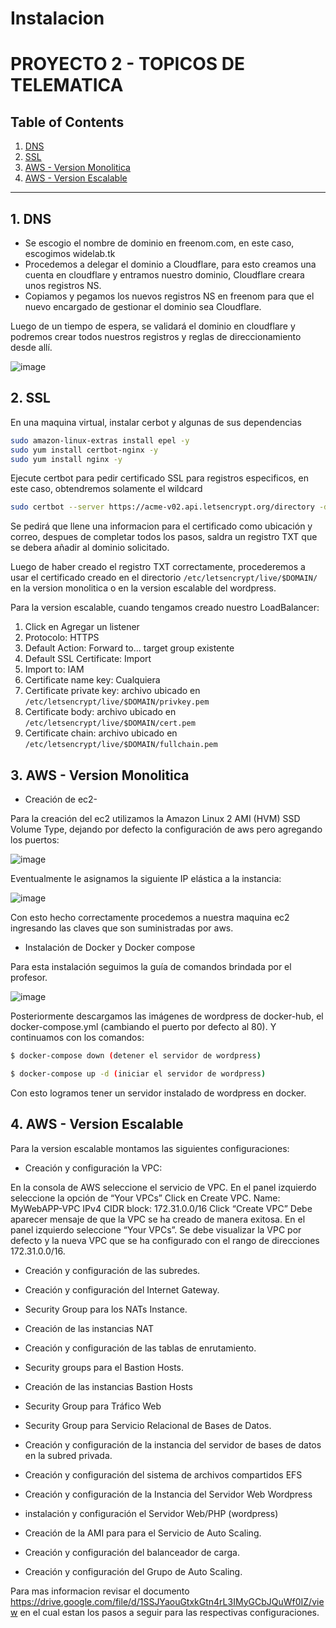 # Instalacion

# PROYECTO 2 - TOPICOS DE TELEMATICA

## Table of Contents

1. [DNS](#1-dns)
2. [SSL](#2-ssl)
3. [AWS - Version Monolitica](#3-aws---version-monolitica)
4. [AWS - Version Escalable](#4-aws---version-escalable)

---

## 1. DNS

- Se escogio el nombre de dominio en freenom.com, en este caso, escogimos widelab.tk
- Procedemos a delegar el dominio a Cloudflare, para esto creamos una cuenta en cloudflare y entramos nuestro dominio, Cloudflare creara unos registros NS.
- Copiamos y pegamos los nuevos registros NS en freenom para que el nuevo encargado de gestionar el dominio sea Cloudflare.

Luego de un tiempo de espera, se validará el dominio en cloudflare y podremos crear todos nuestros registros y reglas de direccionamiento desde allí.

![image](https://user-images.githubusercontent.com/30262251/118589738-99370880-b766-11eb-88c3-faf34d7561a0.png)


## 2. SSL

En una maquina virtual, instalar cerbot y algunas de sus dependencias

```bash
sudo amazon-linux-extras install epel -y
sudo yum install certbot-nginx -y
sudo yum install nginx -y
```

Ejecute certbot para pedir certificado SSL para registros especificos, en este caso, obtendremos solamente el wildcard

```bash
sudo certbot --server https://acme-v02.api.letsencrypt.org/directory -d *.widelab.tk --manual --preferred-challenges dns-01 certonly
```

Se pedirá que llene una informacion para el certificado como ubicación y correo, despues de completar todos los pasos, saldra un registro TXT que se debera añadir al dominio solicitado.

Luego de haber creado el registro TXT correctamente, procederemos a usar el certificado creado en el directorio `/etc/letsencrypt/live/$DOMAIN/` en la version monolitica o en la version escalable del wordpress.

Para la version escalable, cuando tengamos creado nuestro LoadBalancer:

1. Click en Agregar un listener
2. Protocolo: HTTPS
3. Default Action: Forward to... target group existente
4. Default SSL Certificate: Import
5. Import to: IAM
6. Certificate name key: Cualquiera
7. Certificate private key: archivo ubicado en `/etc/letsencrypt/live/$DOMAIN/privkey.pem`
8. Certificate body: archivo ubicado en `/etc/letsencrypt/live/$DOMAIN/cert.pem`
9. Certificate chain: archivo ubicado en `/etc/letsencrypt/live/$DOMAIN/fullchain.pem`

## 3. AWS - Version Monolitica


- Creación de ec2-

Para la creación del ec2 utilizamos la Amazon Linux 2 AMI (HVM) SSD Volume Type, dejando por defecto la  configuración de aws pero agregando los puertos:

 ![image](https://user-images.githubusercontent.com/30262251/118589531-27f75580-b766-11eb-9cde-fc255e67e800.png)
 
Eventualmente le asignamos la siguiente IP elástica a la instancia:

![image](https://user-images.githubusercontent.com/30262251/118589558-39d8f880-b766-11eb-9706-82b7e11a863f.png)

Con esto hecho correctamente procedemos a nuestra maquina ec2 ingresando las claves que son suministradas por aws.

- Instalación de Docker y Docker compose

Para esta instalación seguimos la guía de comandos brindada por el profesor.

![image](https://user-images.githubusercontent.com/30262251/118589639-612fc580-b766-11eb-88c5-19ac0c829771.png)

Posteriormente descargamos las imágenes de wordpress de docker-hub, el docker-compose.yml (cambiando el puerto por defecto al 80). Y continuamos con los comandos:

```bash
$ docker-compose down (detener el servidor de wordpress)
```

```bash
$ docker-compose up -d (iniciar el servidor de wordpress)
```
Con esto logramos tener un servidor instalado de wordpress en docker. 




## 4. AWS - Version Escalable

Para la version escalable montamos las siguientes configuraciones: 

- Creación y configuración la VPC: 

En la consola de AWS seleccione el servicio de VPC.
En el panel izquierdo seleccione la opción de “Your VPCs”
Click en Create VPC.
Name: MyWebAPP-VPC
IPv4 CIDR block: 172.31.0.0/16
Click “Create VPC”
Debe aparecer mensaje de que la VPC se ha creado de manera exitosa.
En el panel izquierdo seleccione “Your VPCs”. Se debe visualizar la VPC por defecto y la nueva VPC que se ha configurado con el rango de direcciones 172.31.0.0/16.


- Creación y configuración de las subredes.





- Creación y configuración del Internet Gateway.	
- Security Group para los NATs Instance.	
- Creación de las instancias NAT	
- Creación y configuración de las tablas de enrutamiento.	
- Security groups para el Bastion Hosts.	
- Creación de las instancias Bastion Hosts	
- Security Group para Tráfico Web	
- Security Group para Servicio Relacional de Bases de Datos.
- Creación y configuración de la instancia del servidor de bases de datos en la subred privada.
- Creación y configuración del sistema de archivos compartidos EFS	
- Creación y configuración de la Instancia del Servidor Web Wordpress	
- instalación y configuración el Servidor Web/PHP (wordpress)	
- Creación de la AMI para para el Servicio de Auto Scaling.	
- Creación y configuración del balanceador de carga.	
- Creación y configuración del Grupo de Auto Scaling.	

	
Para mas informacion revisar el documento https://drive.google.com/file/d/1SSJYaouGtxkGtn4rL3IMyGCbJQuWf0IZ/view en el cual estan los pasos a seguir para las respectivas configuraciones.
